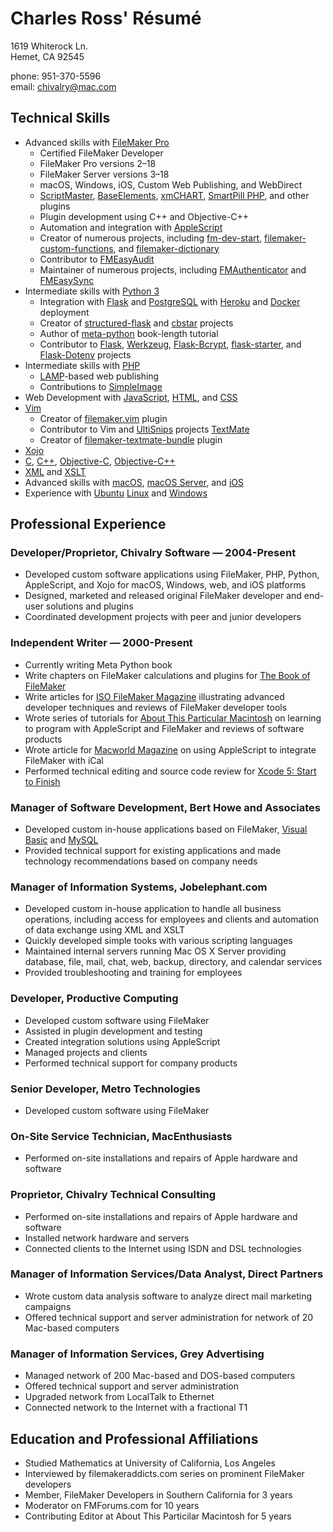 # Charles Ross' Résumé

1619 Whiterock Ln.<br>
Hemet, CA 92545

phone: 951-370-5596<br>
email: chivalry@mac.com

## Technical Skills

- Advanced skills with [FileMaker Pro](filemaker)
    - Certified FileMaker Developer
    - FileMaker Pro versions 2–18
    - FileMaker Server versions 3–18
    - macOS, Windows, iOS, Custom Web Publishing, and WebDirect
    - [ScriptMaster](scriptmaster), [BaseElements](baseelements), [xmCHART](xmchart), [SmartPill PHP](smartpill), and other plugins
    - Plugin development using C++ and Objective-C++
    - Automation and integration with [AppleScript](applescript)
    - Creator of numerous projects, including [fm-dev-start](fm-dev-start), [filemaker-custom-functions](filemaker-custom-functions), and [filemaker-dictionary](filemaker-dictionary)
    - Contributor to [FMEasyAudit](fmeasyaudit)
    - Maintainer of numerous projects, including [FMAuthenticator](fmauthenticator) and [FMEasySync](fmeasysync)
- Intermediate skills with [Python 3](python)
    - Integration with [Flask](flask) and [PostgreSQL](postgresql) with [Heroku](heroku) and [Docker](docker) deployment
    - Creator of [structured-flask](structured-flask) and [cbstar](cbstar) projects
    - Author of [meta-python](meta-python) book-length tutorial
    - Contributor to [Flask](flask), [Werkzeug](werkzeug), [Flask-Bcrypt](flask-bcrypt), [flask-starter](flask-starter), and [Flask-Dotenv](flask-dotenv) projects
- Intermediate skills with [PHP](php)
    - [LAMP](lamp)-based web publishing
    - Contributions to [SimpleImage](simpleimage)
- Web Development with [JavaScript](javascript), [HTML](html), and [CSS][css]
- [Vim](vim)
    - Creator of [filemaker.vim](filemaker.vim) plugin
    - Contributor to Vim and [UltiSnips](ultisnips) projects
[TextMate](textmate)
    - Creator of [filemaker-textmate-bundle](filemaker-textmate-bundle) plugin
- [Xojo](xojo)
- [C](c), [C++](c++), [Objective-C](objective-c), [Objective-C++](objective-c++)
- [XML](xml) and [XSLT](xslt)
- Advanced skills with [macOS](macos), [macOS Server](macosserver), and [iOS](ios)
- Experience with [Ubuntu](ubuntu) [Linux](linux) and [Windows](windows)

## Professional Experience

### Developer/Proprietor, Chivalry Software — 2004-Present

- Developed custom software applications using FileMaker, PHP, Python, AppleScript, and Xojo for macOS, Windows, web, and iOS platforms
- Designed, marketed and released original FileMaker developer and end-user solutions and plugins
- Coordinated development projects with peer and junior developers

### Independent Writer — 2000-Present

- Currently writing Meta Python book
- Write chapters on FileMaker calculations and plugins for [The Book of FileMaker](book-of-filemaker)
- Write articles for [ISO FileMaker Magazine](filemaker-magazine) illustrating advanced developer techniques and reviews of FileMaker developer tools
- Wrote series of tutorials for [About This Particular Macintosh](atpm) on learning to program with AppleScript and FileMaker and reviews of software products
- Wrote article for [Macworld Magazine](macworld) on using AppleScript to integrate FileMaker with iCal
- Performed technical editing and source code review for [Xcode 5: Start to Finish](xcode)

### Manager of Software Development, Bert Howe and Associates

- Developed custom in-house applications based on FileMaker, [Visual Basic](vb) and [MySQL](mysql)
- Provided technical support for existing applications and made technology recommendations based on company needs

### Manager of Information Systems, Jobelephant.com

- Developed custom in-house application to handle all business operations, including access for employees and clients and automation of data exchange using XML and XSLT
- Quickly developed simple tooks with various scripting languages
- Maintained internal servers running Mac OS X Server providing database, file, mail, chat, web, backup, directory, and calendar services
- Provided troubleshooting and training for employees

### Developer, Productive Computing

- Developed custom software using FileMaker
- Assisted in plugin development and testing
- Created integration solutions using AppleScript
- Managed projects and clients
- Performed technical support for company products

### Senior Developer, Metro Technologies

- Developed custom software using FileMaker

### On-Site Service Technician, MacEnthusiasts

- Performed on-site installations and repairs of Apple hardware and software

### Proprietor, Chivalry Technical Consulting

- Performed on-site installations and repairs of Apple hardware and software
- Installed network hardware and servers
- Connected clients to the Internet using ISDN and DSL technologies

### Manager of Information Services/Data Analyst, Direct Partners

- Wrote custom data analysis software to analyze direct mail marketing campaigns
- Offered technical support and server administration for network of 20 Mac-based computers

### Manager of Information Services, Grey Advertising

- Managed network of 200 Mac-based and DOS-based computers
- Offered technical support and server administration
- Upgraded network from LocalTalk to Ethernet
- Connected network to the Internet with a fractional T1

## Education and Professional Affiliations

- Studied Mathematics at University of California, Los Angeles
- Interviewed by filemakeraddicts.com series on prominent FileMaker developers
- Member, FileMaker Developers in Southern California for 3 years
- Moderator on FMForums.com for 10 years
- Contributing Editor at About This Particilar Macintosh for 5 years

[filemaker]: https://www.filemaker.com
[scriptmaster]: https://360works.com/scriptmaster/
[baseelements]: https://baseelementsplugin.zendesk.com/hc/en-us/articles/115002990887-About-the-BaseElements-Plugin
[xmchart]: https://www.x2max.com/home/
[smartpill]: https://www.scodigo.com
[applescript]: https://developer.apple.com/library/archive/documentation/AppleScript/Conceptual/AppleScriptX/AppleScriptX.html
[fm-dev-start]: https://github.com/chivalry/fm-dev-start
[filemaker-custom-functions]: https://github.com/chivalry/filemaker-custom-functions
[filemaker-dictionary]: https://github.com/chivalry/filemaker-dictionary
[fmeasyaudit]: https://github.com/chivalry/FMEasyAudit
[fmauthenticator]: https://github.com/chivalry/FMAuthenticator
[fmeasysync]: https://github.com/chivalry/FMEasySync
[python]: https://www.python.org
[flask]: http://flask.pocoo.org
[postgresql]: https://www.postgresql.org
[heroku]: https://www.heroku.com
[docker]: https://www.docker.com
[structured-flask]: https://github.com/chivalry/structured-flask
[cbstar]: https://github.com/chivalry/cbstar
[meta-python]: https://github.com/chivalry/meta-python
[werkzeug]: https://werkzeug.palletsprojects.com/en/0.15.x/
[flask-bcrypt]: https://flask-bcrypt.readthedocs.io/en/latest/
[flask-starter]: https://github.com/carc1n0gen/flask-starter
[flask-dotenv]: https://github.com/grauwoelfchen/flask-dotenv/
[php]: https://php.net
[lamp]: https://en.wikipedia.org/wiki/LAMP_(software_bundle)
[simpleimage]: https://github.com/claviska/SimpleImage
[javascript]: https://developer.mozilla.org/en-US/docs/Web/JavaScript
[html]: https://www.w3.org/html/
[css]: https://www.w3.org/Style/CSS/
[vim]: https://www.vim.org
[filemaker.vim]: https://github.com/chivalry/filemaker.vim
[ultisnips]: https://github.com/SirVer/ultisnips
[textmate]: https://macromates.com
[filemaker-textmate-bundle]: https://github.com/chivalry/filemaker-textmate-bundle
[xojo]: https://www.xojo.com
[c]: https://en.wikipedia.org/wiki/C_(programming_language)
[c++]: https://isocpp.org
[objective-c]: https://developer.apple.com/library/archive/documentation/Cocoa/Conceptual/ProgrammingWithObjectiveC/Introduction/Introduction.html
[objective-c++]: https://en.wikipedia.org/wiki/Objective-C#Objective-C++
[xml]: https://www.w3.org/TR/REC-xml/
[xslt]: https://www.w3.org/standards/xml/transformation
[macos]: https://www.apple.com/macos/mojave/
[macosserver]: https://www.apple.com/macos/server/
[ios]: https://www.apple.com/ios/ios-12/
[ubuntu]: https://www.ubuntu.com
[linux]: https://en.wikipedia.org/wiki/Linux
[windows]: https://windows.microsoft.com
[chivalry]: http://chivalrysoftware.com
[book-of-filemaker]: https://www.amazon.com/Book-FileMaker-One-Stop-Unlimited-Developer/dp/1886411816
[filemaker-magazine]: https://www.filemakermagazine.com
[atpm]: http://atpm.com
[macworld]: https://www.macworld.com
[xcode]: https://www.amazon.com/Xcode-Start-Finish-Development-Developers-ebook/dp/B00K3NR6N8
[vb]: https://docs.microsoft.com/en-us/previous-versions/visualstudio/visual-basic-6/visual-basic-6.0-documentation
[mysql]: https://www.mysql.com
